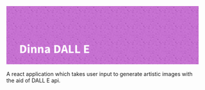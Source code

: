 <!-- #  Dinna DALL E-->
![Dinna DALL E](client/src/assets/Dinna%20DALL%20E-banner.png)

A react application which takes user input to generate artistic images with the aid of DALL E api.
